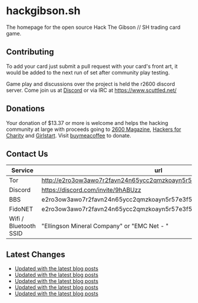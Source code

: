 # hackgibson.sh
The homepage for the open source Hack The Gibson // SH trading card game.


## Contributing

To add your card just submit a pull request with your card's front art, it would be added to the next run of set after community play testing.

Game play and discussions over the project is held the r2600 discord server. Come join us at [Discord](https://discord.com/invite/9hABUzz) or via IRC at https://www.scuttled.net/


## Donations

Your donation of $13.37 or more is welcome and helps the hacking community at large with proceeds going to [2600 Magazine](https://2600.com/), [Hackers for Charity](https://hackersforcharity.org) and [Girlstart](https://girlstart.org).  Visit [buymeacoffee](https://www.buymeacoffee.com/hackgibson.sh) to donate.


## Contact Us

Service | url
-|-
Tor | http://e2ro3ow3awo7r2favn24n65ycc2qmzkoayn5r57e3f56nvjwdcgg32ad.onion
Discord | https://discord.com/invite/9hABUzz
BBS | e2ro3ow3awo7r2favn24n65ycc2qmzkoayn5r57e3f56nvjwdcgg32ad.onion:23
FidoNET | e2ro3ow3awo7r2favn24n65ycc2qmzkoayn5r57e3f56nvjwdcgg32ad.onion:24554
Wifi / Bluetooth SSID | "Ellingson Mineral Company" or "EMC Net - <fidonet address>"

## Latest Changes
<!-- BLOG-POST-LIST:START -->
- [Updated with the latest blog posts](https://github.com/DFW2600/hackgibson.sh/commit/651a30149085a25c4711c4643394893e6eaab6f0)
- [Updated with the latest blog posts](https://github.com/DFW2600/hackgibson.sh/commit/b303b88b652031d6589cf5a0f124dbf38af4c871)
- [Updated with the latest blog posts](https://github.com/DFW2600/hackgibson.sh/commit/ab7f3ca6ab2beee7a079a6674b329c839cb9e06a)
- [Updated with the latest blog posts](https://github.com/DFW2600/hackgibson.sh/commit/83399d003f632b72b626e25d92e5a23f3ac4b40d)
- [Updated with the latest blog posts](https://github.com/DFW2600/hackgibson.sh/commit/2b5b926180bdc43ddf6b94ac00f00950d46e17ed)
<!-- BLOG-POST-LIST:END -->

